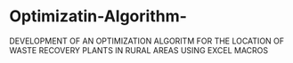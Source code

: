 # Optimizatin-Algorithm-
DEVELOPMENT OF AN OPTIMIZATION ALGORITM FOR THE LOCATION OF WASTE RECOVERY PLANTS IN RURAL AREAS USING EXCEL MACROS 
